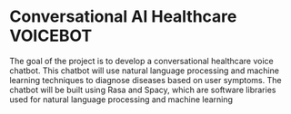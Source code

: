 # Conversational  AI  Healthcare VOICEBOT 
 The goal of the project is to develop a conversational healthcare voice chatbot. This chatbot will use natural language processing and machine learning techniques to diagnose diseases based on user symptoms. The chatbot will be built using Rasa and Spacy, which are software libraries used for natural language processing and machine learning

